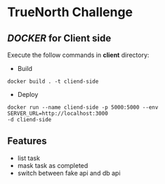 # TrueNorth Challenge
## _DOCKER_ for Client side
Execute the follow commands in **client** directory:

- Build
```
docker build . -t cliend-side
```
- Deploy
```
docker run --name cliend-side -p 5000:5000 --env SERVER_URL=http://localhost:3000
-d cliend-side
```

## Features

- list task
- mask task as completed
- switch between fake api and db api
